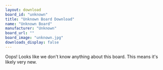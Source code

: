 ```yaml
---
layout: download
board_id: "unknown"
title: "Unknown Board Download"
name: "Unknown Board"
manufacturer: "Unknown"
board_url: ""
board_image: "unknown.jpg"
downloads_display: false
---
```


Oops! Looks like we don't know anything about this board. This means it's likely very new.
